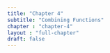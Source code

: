 ```yaml
---
title: "Chapter 4"
subtitle: "Combining Functions"
chapter : "chapter-4"
layout : "full-chapter"
draft: false
---
```

